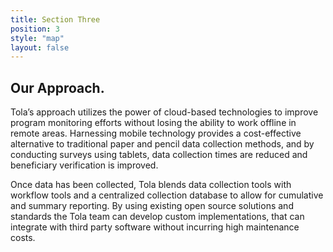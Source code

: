 ```yaml
---
title: Section Three
position: 3
style: "map"
layout: false
---
```


## Our Approach.

Tola’s approach utilizes the power of cloud-based technologies to improve program monitoring efforts without losing the ability to work offline in remote areas. Harnessing mobile technology provides a cost-effective alternative to traditional paper and pencil data collection methods, and by conducting surveys using tablets, data collection times are reduced and beneficiary verification is improved. 

Once data has been collected, Tola blends data collection tools with workflow tools and a centralized collection database to allow for cumulative and summary reporting. By using existing open source solutions and standards the Tola team can develop custom implementations, that can integrate with third party software without incurring high maintenance costs.
